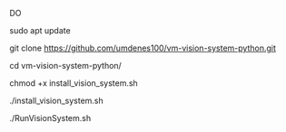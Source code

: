 DO 

sudo apt update

git clone https://github.com/umdenes100/vm-vision-system-python.git

cd vm-vision-system-python/

chmod +x install_vision_system.sh

./install_vision_system.sh

./RunVisionSystem.sh
